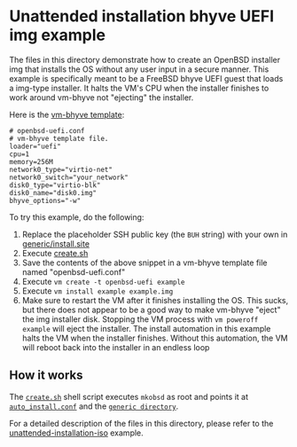 # Unattended installation bhyve UEFI img example

The files in this directory demonstrate how to create an OpenBSD installer
img that installs the OS without any user input in a secure manner.
This example is specifically meant to be a FreeBSD bhyve UEFI guest
that loads a img-type installer. It halts the VM's CPU when the installer
finishes to work around vm-bhyve not "ejecting" the installer.

Here is the [vm-bhyve template](https://github.com/churchers/vm-bhyve):

```
# openbsd-uefi.conf
# vm-bhyve template file.
loader="uefi"
cpu=1
memory=256M
network0_type="virtio-net"
network0_switch="your_network"
disk0_type="virtio-blk"
disk0_name="disk0.img"
bhyve_options="-w"
```

To try this example, do the following:

1. Replace the placeholder SSH public key (the `BUH` string) with your own in
   [generic/install.site](generic/install.site)
2. Execute [create.sh](create.sh)
3. Save the contents of the above snippet in a vm-bhyve template file named
   "openbsd-uefi.conf"
4. Execute `vm create -t openbsd-uefi example`
5. Execute `vm install example example.img`
6. Make sure to restart the VM after it finishes installing the OS.
   This sucks, but there does not appear to be a good way to make
   vm-bhyve "eject" the img installer disk. Stopping the VM process
   with `vm poweroff example` will eject the installer. The install
   automation in this example halts the VM when the installer finishes.
   Without this automation, the VM will reboot back into the installer
   in an endless loop

## How it works

The [`create.sh`](create.sh) shell script executes `mkobsd` as root
and points it at [`auto_install.conf`](auto_install.conf) and the
[`generic directory`](generic).

For a detailed description of the files in this directory, please refer
to the [unattended-installation-iso](../unattended-installation-iso) example.
